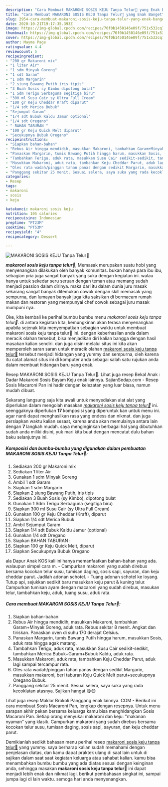 ```yaml
---
description: "Cara Membuat MAKARONI SOSIS KEJU Tanpa Telur🥖 yang Enak Banget"
title: "Cara Membuat MAKARONI SOSIS KEJU Tanpa Telur🥖 yang Enak Banget"
slug: 2954-cara-membuat-makaroni-sosis-keju-tanpa-telur-yang-enak-banget
date: 2020-10-21T19:17:35.393Z
image: https://img-global.cpcdn.com/recipes/70f0b1450146e09f/751x532cq70/makaroni-sosis-keju-tanpa-telur🥖-foto-resep-utama.jpg
thumbnail: https://img-global.cpcdn.com/recipes/70f0b1450146e09f/751x532cq70/makaroni-sosis-keju-tanpa-telur🥖-foto-resep-utama.jpg
cover: https://img-global.cpcdn.com/recipes/70f0b1450146e09f/751x532cq70/makaroni-sosis-keju-tanpa-telur🥖-foto-resep-utama.jpg
author: Mayme Page
ratingvalue: 4.4
reviewcount: 5
recipeingredient:
- "200 gr Makaroni mix"
- "1 liter Air"
- "1 sdm Minyak Goreng"
- "1 sdt Garam"
- "1 sdm Margarin"
- "2 siung Bawang Putih iris tipis"
- "3 Buah Sosis sy Kimbo dipotong bulat"
- "1 Sdm Terigu Serbaguna segitiga biru"
- "300 ml Susu Cair sy Ultra Full Cream"
- "100 gr Keju Cheddar Kraft diparut"
- "1/4 sdt Merica Bubuk"
- "Sejumput Garam"
- "1/4 sdt Bubuk Kaldu Jamur optional"
- "1/4 sdt Oregano"
- " BAHAN TABURAN "
- "100 gr Keju Quick Melt diparut"
- "Secukupnya Bubuk Oregano"
recipeinstructions:
- "Siapkan bahan-bahan"
- "Rebus Air hingga mendidih, masukkan Makaroni, tambahkan Garam+Minyak Goreng, aduk rata. Rebus sekitar 8 menit. Angkat dan tiriskan. Panaskan oven di suhu 170 derajat Celsius."
- "Panaskan Margarin, tumis Bawang Putih hingga harum, masukkan Sosis, aduk rata hingga agak matang."
- "Tambahkan Terigu, aduk rata, masukkan Susu Cair sedikit-sedikit, tambahkan Merica Bubuk+Garam+Bubuk Kaldu, aduk rata."
- "Masukkan Makaroni, aduk rata, tambahkan Keju Cheddar Parut, aduk lagi sampai tercampur rata."
- "Oles rata wadah/pinggan tahan panas dengan sedikit Margarin, masukkan makaroni, beri taburan Keju Quick Melt parut+secukupnya Oregano Bubuk."
- "Panggang sekitar 25 menit. Sesuai selera, saya suka yang rada kecoklatan atasnya. Sajikan hangat 😋😍"
categories:
- Resep
tags:
- makaroni
- sosis
- keju

katakunci: makaroni sosis keju 
nutrition: 105 calories
recipecuisine: Indonesian
preptime: "PT23M"
cooktime: "PT53M"
recipeyield: "4"
recipecategory: Dessert

---
```



![MAKARONI SOSIS KEJU Tanpa Telur🥖](https://img-global.cpcdn.com/recipes/70f0b1450146e09f/751x532cq70/makaroni-sosis-keju-tanpa-telur🥖-foto-resep-utama.jpg)

<b><i>makaroni sosis keju tanpa telur🥖</i></b>, Memasak merupakan suatu hobi yang menyenangkan dilakukan oleh banyak komunitas. bukan hanya para ibu ibu, sebagian pria juga sangat banyak yang suka dengan kegiatan ini. walau hanya untuk sekedar seru seruan dengan teman atau memang sudah menjadi passion dalam dirinya. maka dari itu dalam dunia juru masak sekarang sangat banyak ditemukan cowok dengan skill memasak yang sempurna, dan lumayan banyak juga kita saksikan di bermacam rumah makan dan restoran yang mempunyai chef cowok sebagai juru masak mumpuni nya.

Oke, kita kembali ke perihal bumbu bumbu menu <i>makaroni sosis keju tanpa telur🥖</i>. di antara kegiatan kita, kemungkinan akan terasa menyenangkan apabila sejenak kita menyempatkan sebagian waktu untuk membuat makaroni sosis keju tanpa telur🥖 ini. dengan keberhasilan anda dalam meracik olahan tersebut, bisa menjadikan diri kalian bangga dengan hasil masakan kalian sendiri. dan juga disini melalui situs ini kita akan memperoleh saran saran untuk meracik olahan <u>makaroni sosis keju tanpa telur🥖</u> tersebut menjadi hidangan yang yummy dan sempurna, oleh karena itu catat alamat situs ini di komputer anda sebagai salah satu rujukan anda dalam membuat hidangan baru yang enak.

Resep MAKARONI SOSIS KEJU Tanpa Telur🥖. Lihat juga resep Bekal Anak : Dadar Makaroni Sosis Bayam Keju enak lainnya. SajianSedap.com - Resep Sosis Macaroni Pan ini hadir dengan kelezatan yang luar biasa, namun mudah dibuat.


Sekarang langsung saja kita awali untuk menyediakan alat alat yang diperlukan dalam mengolah masakan <u><i>makaroni sosis keju tanpa telur🥖</i></u> ini. seenggaknya diperlukan <b>17</b> komposisi yang diperuntuk kan untuk menu ini. agar nanti dapat menghasilkan rasa yang endess dan nikmat. dan juga persiapkan waktu kalian sesaat, karena anda akan memulainya antara lain dengan <b>7</b> langkah mudah. saya menginginkan berbagai hal yang dibutuhkan sudah anda miliki disini, yuk mari kita buat dengan mencatat dulu bahan baku selanjutnya ini.

<!--inarticleads1-->

##### Komposisi dan bumbu-bumbu yang digunakan dalam pembuatan MAKARONI SOSIS KEJU Tanpa Telur🥖:

1. Sediakan 200 gr Makaroni mix
1. Sediakan 1 liter Air
1. Gunakan 1 sdm Minyak Goreng
1. Ambil 1 sdt Garam
1. Siapkan 1 sdm Margarin
1. Siapkan 2 siung Bawang Putih, iris tipis
1. Sediakan 3 Buah Sosis (sy Kimbo), dipotong bulat
1. Gunakan 1 Sdm Terigu Serbaguna (segitiga biru)
1. Siapkan 300 ml Susu Cair (sy Ultra Full Cream)
1. Gunakan 100 gr Keju Cheddar (Kraft), diparut
1. Siapkan 1/4 sdt Merica Bubuk
1. Ambil Sejumput Garam
1. Siapkan 1/4 sdt Bubuk Kaldu Jamur (optional)
1. Gunakan 1/4 sdt Oregano
1. Siapkan  BAHAN TABURAN :
1. Siapkan 100 gr Keju Quick Melt, diparut
1. Siapkan Secukupnya Bubuk Oregano


ala Dapur Anak KOS kali ini hanya memanfaatkan bahan-bahan yang ada. walaupun simpel cara m. - Campurkan makaroni yang sudah direbus bersama kocokan telur susu, tumisan daging, sosis sapi, sayuran, dan keju cheddar parut. Jadilah adonan schotel. - Tuang adonan schotel ke loyang. Tutup api, sejukkan sedikit baru masukkan keju parut &amp; kuning telur. Campurkan tumisan ayam dengan macaroni yang sudah direbus, masukan telur, tambahkan keju, aduk, tuang susu, aduk rata. 

<!--inarticleads2-->

##### Cara membuat MAKARONI SOSIS KEJU Tanpa Telur🥖:

1. Siapkan bahan-bahan
1. Rebus Air hingga mendidih, masukkan Makaroni, tambahkan Garam+Minyak Goreng, aduk rata. Rebus sekitar 8 menit. Angkat dan tiriskan. Panaskan oven di suhu 170 derajat Celsius.
1. Panaskan Margarin, tumis Bawang Putih hingga harum, masukkan Sosis, aduk rata hingga agak matang.
1. Tambahkan Terigu, aduk rata, masukkan Susu Cair sedikit-sedikit, tambahkan Merica Bubuk+Garam+Bubuk Kaldu, aduk rata.
1. Masukkan Makaroni, aduk rata, tambahkan Keju Cheddar Parut, aduk lagi sampai tercampur rata.
1. Oles rata wadah/pinggan tahan panas dengan sedikit Margarin, masukkan makaroni, beri taburan Keju Quick Melt parut+secukupnya Oregano Bubuk.
1. Panggang sekitar 25 menit. Sesuai selera, saya suka yang rada kecoklatan atasnya. Sajikan hangat 😋😍


Lihat juga resep Maklor Brokoli Panggang enak lainnya. COM - Berikut ini cara membuat Sosis Macaroni Pan, lengkap dengan resepnya. Untuk menu sarapan akhir pekan bersama keluarga kamu bisa menghidangkan Sosis Macaroni Pan. Setiap orang menyukai makaroni dan keju: &#34;makanan nyaman&#34; yang klasik. Campurkan makaroni yang sudah direbus bersama kocokan telur susu, tumisan daging, sosis sapi, sayuran, dan keju cheddar parut. 

Demikianlah sedikit bahasan menu perihal resep <u>makaroni sosis keju tanpa telur🥖</u> yang yummy. saya berharap kalian sudah memahami dengan penjelasan diatas, dan kamu dapat praktek ulang di saat lain untuk di sajikan dalam saat saat kegiatan keluarga atau sahabat kalian. kamu bisa menambahkan bumbu bumbu yang ada diatas sesuai dengan keinginan anda, sehingga masakan <b>makaroni sosis keju tanpa telur🥖</b> ini dapat menjadi lebih enak dan nikmat lagi. berikut pembahasan singkat ini, sampai jumpa lagi di lain waktu. semoga hari anda menyenangkan.
